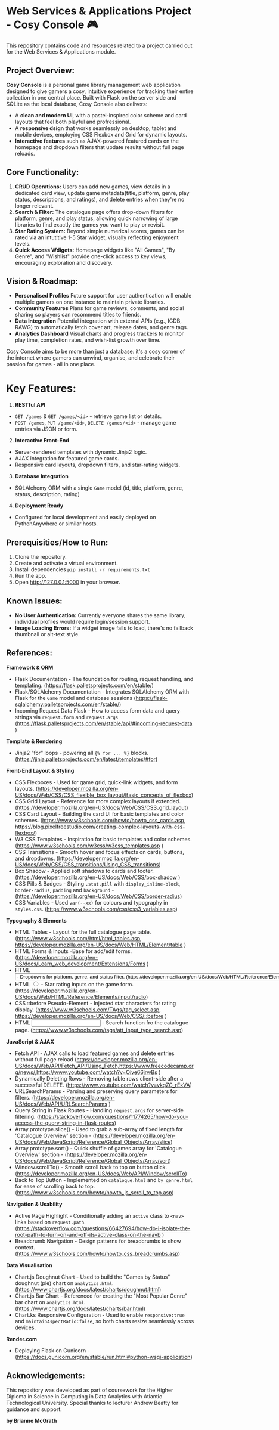 # Web Services & Applications Project - Cosy Console 🎮

This repository contains code and resources related to a project carried out for the Web Services & Applications module. 

## Project Overview: 

**Cosy Console** is a personal game library management web application designed to give gamers a cosy, intuitive experience for tracking their entire collection in one central place. Built with Flask on the server side and SQLite as the local database, Cosy Console also delivers: 

- A **clean and modern UI**, with a pastel-inspired color scheme and card layouts that feel both playful and profressional. 
- A **responsive dsign** that works seamlessly on desktop, tablet and mobile devices, employing CSS Flexbox and Grid for dynamic layouts. 
- **Interactive features** such as AJAX-powered featured cards on the homepage and dropdown filters that update results without full page reloads. 

## Core Functionality:
1. **CRUD Operations:** Users can add new games, view details in a dedicated card view, update game metadata(title, platform, genre, play status, descriptions, and ratings), and delete entries when they're no longer relevant. 
2. **Search & Filter:** The catalogue page offers drop-down filters for platform, genre, and play status, allowing quick narrowing of large libraries to find exactly the games you want to play or revisit. 
3. **Star Rating System:** Beyond simple numerical scores, games can be rated via an intutitive 1-5 Star widget, visually reflecting enjoyment levels. 
4. **Quick Access Wdigets:** Homepage widgets like "All Games", "By Genre", and "Wishlist" provide one-click access to key views, encouraging exploration and discovery. 

## Vision & Roadmap: 
- **Personalised Profiles** Future support for user authentication will enable multiple gamers on one instance to maintain private libraries. 
- **Community Features** Plans for game reviews, comments, and social sharing so players can recommend titles to friends. 
- **Data Integration** Potential integration with external APIs (e.g., IGDB, RAWG) to automatically fetch cover art, release dates, and genre tags. 
- **Analytics Dashboard** Visual charts and progress trackers to monitor play time, completion rates, and wish-list growth over time. 

Cosy Console aims to be more than just a database: it's a cosy corner of the internet where gamers can unwind, organise, and celebrate their passion for games - all in one place. 

# Key Features: 
1. **RESTful API**
- `GET /games` & `GET /games/<id>` - retrieve game list or details. 
- `POST /games`, `PUT /game/<id>`, `DELETE /games/<id>` - manage game entries via JSON or form. 

2. **Interactive Front-End**
- Server-rendered templates with dynamic Jinja2 logic. 
- AJAX integration for featured game cards. 
- Responsive card layouts, dropdown filters, and star-rating widgets. 

3. **Database Integration**
- SQLAlchemy ORM with a single `Game` model (id, title, platform, genre, status, description, rating)

4. **Deployment Ready**
- Configured for local development and easily deployed on PythonAnywhere or similar hosts. 


## Prerequisities/How to Run: 
1. Clone the repository.
2. Create and activate a virtual environment. 
3. Install dependencies 
`pip install -r requirements.txt`
4. Run the app. 
5. Open http://127.0.0.1:5000 in your browser.

## Known Issues: 
- **No User Authentication:** Currently everyone shares the same library; individual profiles would require login/session support. 
- **Image Loading Errors:** If a widget image fails to load, there's no fallback thumbnail or alt-text style. 

## References: 

**Framework & ORM**
- Flask Documentation - The foundation for routing, request handling, and templating. (https://flask.palletsprojects.com/en/stable/)
- Flask/SQLAlchemy Documentation - Integrates SQLAlchemy ORM with Flask for the `Game` model and database sessions (https://flask-sqlalchemy.palletsprojects.com/en/stable/)
- Incoming Request Data Flask - How to access form data and query strings via `request.form` and `request.args` (https://flask.palletsprojects.com/en/stable/api/#incoming-request-data )

**Template & Rendering**
- Jinja2 "for" loops - powering all `{% for ... %}` blocks. (https://jinja.palletsprojects.com/en/latest/templates/#for)

**Front-End Layout & Styling**
- CSS Flexboxes - Used for game grid, quick-link widgets, and form layouts. (https://developer.mozilla.org/en-US/docs/Web/CSS/CSS_flexible_box_layout/Basic_concepts_of_flexbox)
- CSS Grid Layout - Reference for more complex layouts if extended. (https://developer.mozilla.org/en-US/docs/Web/CSS/CSS_grid_layout)
- CSS Card Layout - Building the card UI for basic templates and color schemes. (https://www.w3schools.com/howto/howto_css_cards.asp, https://blog.pixelfreestudio.com/creating-complex-layouts-with-css-flexbox/)
- W3 CSS Templates - Inspiration for basic templates and color schemes. (https://www.w3schools.com/w3css/w3css_templates.asp )
- CSS Transitions - Smooth hover and focus effects on cards, buttons, and dropdowns. (https://developer.mozilla.org/en-US/docs/Web/CSS/CSS_transitions/Using_CSS_transitions)
- Box Shadow - Applied soft shadows to cards and footer. (https://developer.mozilla.org/en-US/docs/Web/CSS/box-shadow )
- CSS Pills & Badges - Styling `.stat.pill` with `display_inline-block`, `border-radius`, `padding` and `background` - (https://developer.mozilla.org/en-US/docs/Web/CSS/border-radius)
- CSS Variables - Used `var(--xx)` for colours and typography in `styles.css`. (https://www.w3schools.com/css/css3_variables.asp)

**Typography & Elements**
- HTML Tables - Layout for the full catalogue page table. (https://www.w3schools.com/html/html_tables.asp, https://developer.mozilla.org/en-US/docs/Web/HTML/Element/table )
- HTML Forms & Inputs -Base for add/edit forms. (https://developer.mozilla.org/en-US/docs/Learn_web_development/Extensions/Forms )
- HTML <select> & <option> - Dropdowns for platform, genre, and status filter. (https://developer.mozilla.org/en-US/docs/Web/HTML/Reference/Elements/select ,https://developer.mozilla.org/en-US/docs/Web/HTML/Reference/Elements/option#attr-selected, https://www.w3schools.com/TAgs/tag_select.asp  )
- HTML <input type="radio"> - Star rating inputs on the game form. (https://developer.mozilla.org/en-US/docs/Web/HTML/Reference/Elements/input/radio)
- CSS ::before Pseudo-Element - Injected star characters for rating display. (https://www.w3schools.com/TAgs/tag_select.asp, https://developer.mozilla.org/en-US/docs/Web/CSS/::before )
- HTML <input type="search"> - Search function fro the catalogue page. (https://www.w3schools.com/tags/att_input_type_search.asp)

**JavaScript & AJAX**
- Fetch API - AJAX calls to load featured games and delete entries without full page reload (https://developer.mozilla.org/en-US/docs/Web/API/Fetch_API/Using_Fetch,https://www.freecodecamp.org/news/,https://www.youtube.com/watch?v=Oive66jrwBs   )
- Dynamically Deleting Rows - Removing table rows client-side after a successful DELETE. (https://www.youtube.com/watch?v=vkqZC_rEkVA)
- URLSearchParams - Parsing and preserving query parameters for filters. (https://developer.mozilla.org/en-US/docs/Web/API/URLSearchParams )
- Query String in Flask Routes - Handling `request.args` for server-side filtering. (https://stackoverflow.com/questions/11774265/how-do-you-access-the-query-string-in-flask-routes) 
- Array.prototype.slice() - Used to grab a sub-array of fixed length for 'Catalogue Overview' section - (https://developer.mozilla.org/en-US/docs/Web/JavaScript/Reference/Global_Objects/Array/slice)
- Array.prototype.sort() - Quick shuffle of games array for 'Catalogue Overview' section - (https://developer.mozilla.org/en-US/docs/Web/JavaScript/Reference/Global_Objects/Array/sort)
- Window.scrollTo() - Smooth scroll back to top on button click. (https://developer.mozilla.org/en-US/docs/Web/API/Window/scrollTo)
- Back to Top Button - Implemented on `catalogue.html` and `by_genre.html` for ease of scrolling back to top. (https://www.w3schools.com/howto/howto_js_scroll_to_top.asp)

**Navigation & Usability**
- Active Page Highlight - Conditionally adding an `active` class to `<nav>` links based on `request.path`. (https://stackoverflow.com/questions/66427694/how-do-i-isolate-the-root-path-to-turn-on-and-off-its-active-class-on-the-navb )
- Breadcrumb Navigation - Design patterns for breadcrumbs to show context. (https://www.w3schools.com/howto/howto_css_breadcrumbs.asp)

**Data Visualisation**
- Chart.js Doughnut Chart - Used to build the "Games by Status" doughnut (pie) chart on `analytics.html`. (https://www.chartjs.org/docs/latest/charts/doughnut.html)
- Chart.js Bar Chart - Referenced for creating the "Most Popular Genre" bar chart on `analytics.html`. (https://www.chartjs.org/docs/latest/charts/bar.html)
- Chart.ks Responsive Configuration - Used to enable `responsive:true` and `maintainAspectRatio:false`, so both charts resize seamlessly across devices. 

**Render.com**
- Deploying Flask on Gunicorn - (https://docs.gunicorn.org/en/stable/run.html#python-wsgi-application) 

## Acknowledgements: 
This repository was developed as part of coursework for the Higher Diploma in Science in Computing in Data Analytics with Atlantic Technological University. Special thanks to lecturer Andrew Beatty for guidance and support. 

**by Brianne McGrath**